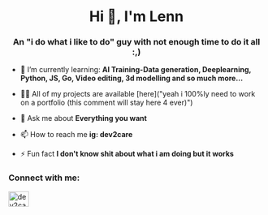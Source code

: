 <h1 align="center">Hi 👋, I'm Lenn</h1>
<h3 align="center">An "i do what i like to do" guy with not enough time to do it all :,)</h3>

- 🌱 I’m currently learning: **AI Training-Data generation, Deeplearning, Python, JS, Go, Video editing, 3d modelling and so much more...**

- 👨‍💻 All of my projects are available [here]("yeah i 100%ly need to work on a portfolio (this comment will stay here 4 ever)")

- 💬 Ask me about **Everything you want**

- 📫 How to reach me **ig: dev2care**

- ⚡ Fun fact **I don't know shit about what i am doing but it works**

<h3 align="left">Connect with me:</h3>
<p align="left">
<a href="https://instagram.com/dev2care" target="blank"><img align="center" src="https://raw.githubusercontent.com/rahuldkjain/github-profile-readme-generator/master/src/images/icons/Social/instagram.svg" alt="dev2care" height="30" width="40" /></a>
</p>


